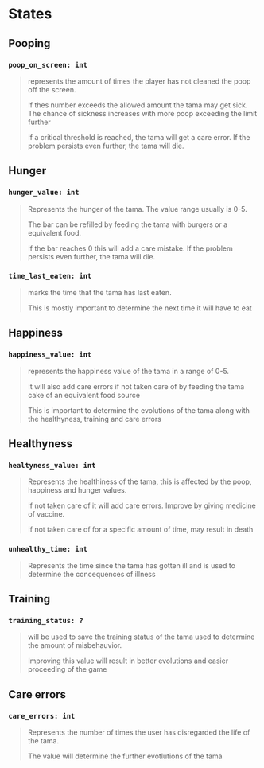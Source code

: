 # States

## Pooping

### `poop_on_screen: int`

> represents the amount of times the player has not cleaned the poop off the screen.
>
> If thes number exceeds the allowed amount the tama may get sick.
> The chance of sickness increases with more poop exceeding the limit further
>
> If a critical threshold is reached, the tama will get a care error.
> If the problem persists even further, the tama will die.

## Hunger

### `hunger_value: int`

> Represents the hunger of the tama. The value range usually is 0-5.
>
> The bar can be refilled by feeding the tama with burgers or a equivalent food.
>
> If the bar reaches 0 this will add a care mistake. If the problem persists even further, the tama will die.

### `time_last_eaten: int`

> marks the time that the tama has last eaten.
>
> This is mostly important to determine the next time it will have to eat

## Happiness

### `happiness_value: int`

> represents the happiness value of the tama in a range of 0-5.
>
> It will also add care errors if not taken care of by feeding the tama cake of an equivalent food source
>
> This is important to determine the evolutions of the tama along with the healthyness, training and care errors

## Healthyness

### `healtyness_value: int`

> Represents the healthiness of the tama, this is affected by the poop, happiness and hunger values.
>
> If not taken care of it will add care errors.
> Improve by giving medicine of vaccine.
>
> If not taken care of for a specific amount of time, may result in death

### `unhealthy_time: int`

> Represents the time since the tama has gotten ill
> and is used to determine the concequences of illness

## Training

### `training_status: ?`

> will be used to save the training status of the tama used to determine the amount of misbehauvior.
>
> Improving this value will result in better evolutions and easier proceeding of the game

## Care errors

### `care_errors: int`

> Represents the number of times the user has disregarded the life of the tama.
>
> The value will determine the further evotlutions of the tama
